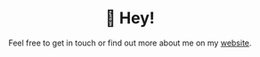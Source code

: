 <h1 align="center">
  👋 Hey! 
</h1>

<p align="center">
  Feel free to get in touch or find out more about me on my <a href="https://senti.dev/">website</a>.
</p>
